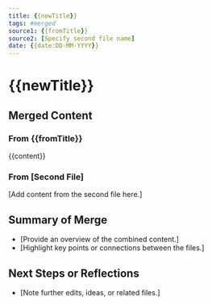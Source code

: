 ```yaml
---
title: {{newTitle}}
tags: #merged
source1: {{fromTitle}}
source2: [Specify second file name]
date: {{date:DD-MM-YYYY}}
---
```


# {{newTitle}}

## Merged Content

### From {{fromTitle}}
{{content}}

### From [Second File]
[Add content from the second file here.]

## Summary of Merge
- [Provide an overview of the combined content.]
- [Highlight key points or connections between the files.]

## Next Steps or Reflections
- [Note further edits, ideas, or related files.]